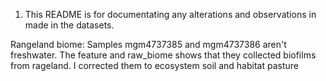 1. This README is for documentating any alterations and observations in made in the datasets.

Rangeland biome:
    Samples mgm4737385 and mgm4737386 aren't freshwater. The feature and raw_biome shows that they collected biofilms from rageland.
I corrected them to ecosystem soil and habitat pasture
